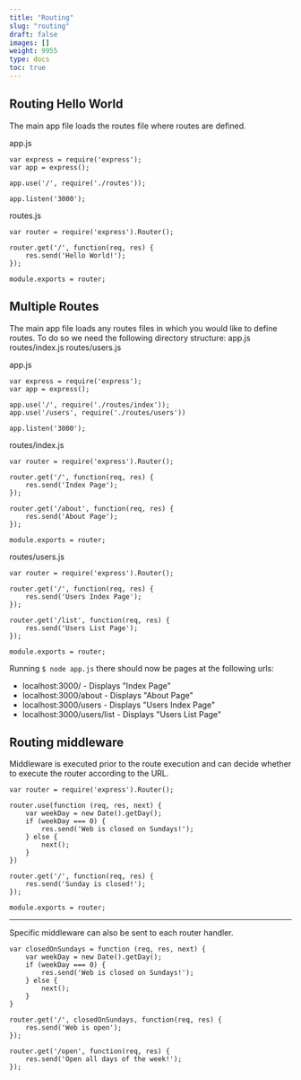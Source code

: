 ```yaml
---
title: "Routing"
slug: "routing"
draft: false
images: []
weight: 9955
type: docs
toc: true
---
```


## Routing Hello World
The main app file loads the routes file where routes are defined.

app.js

    var express = require('express');
    var app = express();
    
    app.use('/', require('./routes'));
    
    app.listen('3000');

routes.js

    var router = require('express').Router();
    
    router.get('/', function(req, res) {
        res.send('Hello World!');
    });
    
    module.exports = router;

## Multiple Routes
The main app file loads any routes files in which you would like to define routes.
To do so we need the following directory structure:
app.js
routes/index.js
routes/users.js

app.js

    var express = require('express');
    var app = express();

    app.use('/', require('./routes/index'));
    app.use('/users', require('./routes/users'))

    app.listen('3000');

routes/index.js

    var router = require('express').Router();

    router.get('/', function(req, res) {
        res.send('Index Page');
    });

    router.get('/about', function(req, res) {
        res.send('About Page');
    });

    module.exports = router;

routes/users.js

    var router = require('express').Router();

    router.get('/', function(req, res) {
        res.send('Users Index Page');
    });

    router.get('/list', function(req, res) {
        res.send('Users List Page');
    });

    module.exports = router;


Running `$ node app.js` there should now be pages at the following urls:
- localhost:3000/ - Displays "Index Page"
- localhost:3000/about - Displays "About Page"
- localhost:3000/users -  Displays "Users Index Page"
- localhost:3000/users/list - Displays "Users List Page"


## Routing middleware
Middleware is executed prior to the route execution and can decide whether to execute the router according to the URL.

    var router = require('express').Router();
    
    router.use(function (req, res, next) {
        var weekDay = new Date().getDay();
        if (weekDay === 0) {
            res.send('Web is closed on Sundays!');
        } else {
            next();
        }
    })
    
    router.get('/', function(req, res) {
        res.send('Sunday is closed!');
    });
    
    module.exports = router;

----
Specific middleware can also be sent to each router handler.

    var closedOnSundays = function (req, res, next) {
        var weekDay = new Date().getDay();
        if (weekDay === 0) {
            res.send('Web is closed on Sundays!');
        } else {
            next();
        }
    }
    
    router.get('/', closedOnSundays, function(req, res) {
        res.send('Web is open');
    });
    
    router.get('/open', function(req, res) {
        res.send('Open all days of the week!');
    });

